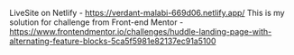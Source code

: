 LiveSite on Netlify - https://verdant-malabi-669d06.netlify.app/
This is my solution for challenge from Front-end Mentor - https://www.frontendmentor.io/challenges/huddle-landing-page-with-alternating-feature-blocks-5ca5f5981e82137ec91a5100
